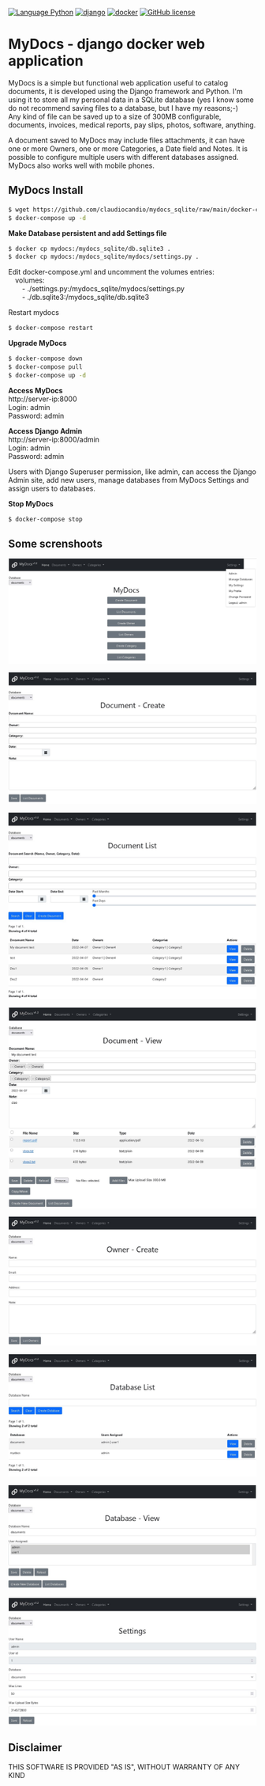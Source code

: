 [![Language Python](https://img.shields.io/badge/language-python-blue)](https://www.python.org/)
[![django](https://img.shields.io/badge/django-4.0-success)](https://www.djangoproject.com/)
[![docker](https://img.shields.io/badge/docker-compose-success)](https://www.docker.com/)
[![GitHub license](https://claudiocandio.github.io/img/license_mit.svg)](https://github.com/claudiocandio/gemini-api/blob/master/LICENSE)

# MyDocs - django docker web application

MyDocs is a simple but functional web application useful to catalog documents, it is developed using the Django framework and Python. I'm using it to store all my personal data in a SQLite database (yes I know some do not recommend saving files to a database, but I have my reasons;-)  
Any kind of file can be saved up to a size of 300MB configurable, documents, invoices, medical reports, pay slips, photos, software, anything.

A document saved to MyDocs may include files attachments, it can have one or more Owners, one or more Categories, a Date field and Notes. It is possible to configure multiple users with different databases assigned. MyDocs also works well with mobile phones.

## MyDocs Install

```bash
$ wget https://github.com/claudiocandio/mydocs_sqlite/raw/main/docker-compose.yml
$ docker-compose up -d
```

**Make Database persistent and add Settings file**  

```bash
$ docker cp mydocs:/mydocs_sqlite/db.sqlite3 .
$ docker cp mydocs:/mydocs_sqlite/mydocs/settings.py .
```

Edit docker-compose.yml and uncomment the volumes entries:  
&emsp;volumes:  
&emsp;&emsp;- ./settings.py:/mydocs_sqlite/mydocs/settings.py  
&emsp;&emsp;- ./db.sqlite3:/mydocs_sqlite/db.sqlite3  

Restart mydocs

```bash
$ docker-compose restart
```

**Upgrade MyDocs**  
```bash
$ docker-compose down
$ docker-compose pull
$ docker-compose up -d
```

**Access MyDocs**  
http://server-ip:8000  
Login: admin  
Password: admin

**Access Django Admin**  
http://server-ip:8000/admin  
Login: admin  
Password: admin

Users with Django Superuser permission, like admin, can access the Django Admin site, add new users, manage databases from MyDocs Settings and assign users to databases.

**Stop MyDocs**
```bash
$ docker-compose stop
```

## Some screnshoots

![mydocs](https://raw.githubusercontent.com/claudiocandio/claudiocandio.github.io/main/img/mydocs/mydocs1.jpg)  

![mydocs](https://raw.githubusercontent.com/claudiocandio/claudiocandio.github.io/main/img/mydocs/mydocs2.jpg)  

![mydocs](https://raw.githubusercontent.com/claudiocandio/claudiocandio.github.io/main/img/mydocs/mydocs3.jpg)  

![mydocs](https://raw.githubusercontent.com/claudiocandio/claudiocandio.github.io/main/img/mydocs/mydocs4.jpg)  

![mydocs](https://raw.githubusercontent.com/claudiocandio/claudiocandio.github.io/main/img/mydocs/mydocs5.jpg)  

![mydocs](https://raw.githubusercontent.com/claudiocandio/claudiocandio.github.io/main/img/mydocs/mydocs6.jpg)  

![mydocs](https://raw.githubusercontent.com/claudiocandio/claudiocandio.github.io/main/img/mydocs/mydocs7.jpg)  

![mydocs](https://raw.githubusercontent.com/claudiocandio/claudiocandio.github.io/main/img/mydocs/mydocs8.jpg)  

## Disclaimer

THIS SOFTWARE IS PROVIDED "AS IS", WITHOUT WARRANTY OF ANY KIND
